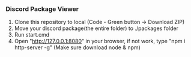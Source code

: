 ### Discord Package Viewer
1. Clone this repository to local (Code - Green button -> Download ZIP)
2. Move your discord package(the entire folder) to ./packages folder
3. Run start.cmd
4. Open "http://127.0.0.1:8080" in your browser, if not work, type "npm i http-server -g" (Make sure download node & npm)